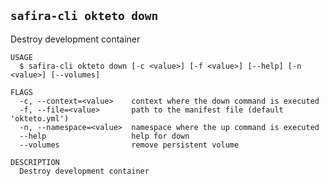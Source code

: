 <!-- order:29 -->
<!-- PLEASE! Don't edit this file, auto generated! -->

## `safira-cli okteto down`

Destroy development container

```
USAGE
  $ safira-cli okteto down [-c <value>] [-f <value>] [--help] [-n <value>] [--volumes]

FLAGS
  -c, --context=<value>    context where the down command is executed
  -f, --file=<value>       path to the manifest file (default 'okteto.yml')
  -n, --namespace=<value>  namespace where the up command is executed
  --help                   help for down
  --volumes                remove persistent volume

DESCRIPTION
  Destroy development container
```
